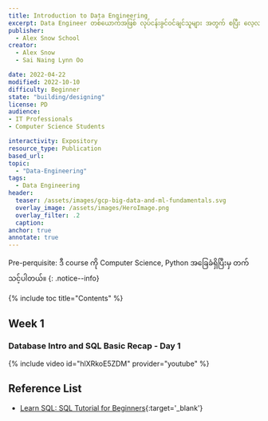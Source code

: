 ```yaml
---
title: Introduction to Data Engineering 
excerpt: Data Engineer တစ်ယောက်အဖြစ် လုပ်ငန်းခွင်ဝင်ချင်သူများ အတွက် စပြီး လေ့လာသင့်တဲ့ course ပဲဖြစ်ပါတယ်။
publisher:
  - Alex Snow School 
creator:
  - Alex Snow
  - Sai Naing Lynn Oo

date: 2022-04-22
modified: 2022-10-10
difficulty: Beginner
state: "building/designing"
license: PD
audience:
- IT Professionals
- Computer Science Students

interactivity: Expository
resource_type: Publication
based_url: 
topic:
  - "Data-Engineering"
tags:
  - Data Engineering
header:
  teaser: /assets/images/gcp-big-data-and-ml-fundamentals.svg
  overlay_image: /assets/images/HeroImage.png
  overlay_filter: .2
  caption: 
anchor: true
annotate: true
---
```


Pre-perquisite: ဒီ course ကို Computer Science, Python အခြေခံရှိပြီးမှ တက်သင့်ပါတယ်။
{: .notice--info}

{% include toc title="Contents" %}

## Week 1

### Database Intro and SQL Basic Recap - Day 1

{% include video id="hlXRkoE5ZDM" provider="youtube" %}

## Reference List

- [Learn SQL: SQL Tutorial for Beginners](https://www.programiz.com/sql){:target='_blank'}
